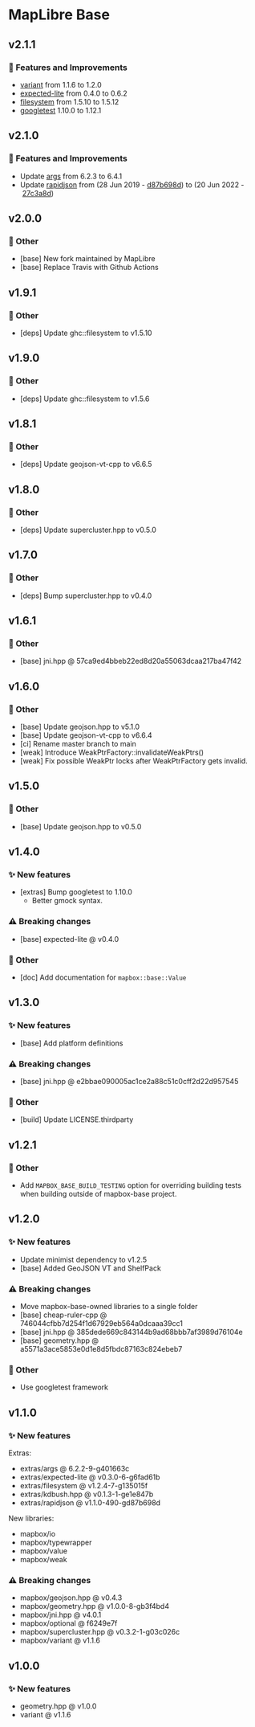 # MapLibre Base

## v2.1.1

### 💫️ Features and Improvements
- [variant](https://github.com/mapbox/variant.git) from 1.1.6 to 1.2.0
- [expected-lite](https://github.com/martinmoene/expected-lite) from 0.4.0 to 0.6.2
- [filesystem](https://github.com/gulrak/filesystem.git) from 1.5.10 to 1.5.12
- [googletest](https://github.com/google/googletest) 1.10.0 to 1.12.1


## v2.1.0

### 💫️ Features and Improvements
- Update [args](https://github.com/Taywee/args) from 6.2.3 to 6.4.1
- Update [rapidjson](https://github.com/Tencent/rapidjson) from (28 Jun 2019 - [d87b698d](https://github.com/Tencent/rapidjson/commit/d87b698d)) to (20 Jun 2022 - [27c3a8d](https://github.com/Tencent/rapidjson/commit/27c3a8d))

## v2.0.0

### 💫️ Other
- [base] New fork maintained by MapLibre
- [base] Replace Travis with Github Actions

## v1.9.1

### 💫️ Other
 - [deps] Update ghc::filesystem to v1.5.10

## v1.9.0

### 💫️ Other
 - [deps] Update ghc::filesystem to v1.5.6

## v1.8.1

### 💫️ Other
 - [deps] Update geojson-vt-cpp to v6.6.5

## v1.8.0

### 💫️ Other
 - [deps] Update supercluster.hpp to v0.5.0

## v1.7.0

### 💫️ Other
 - [deps] Bump supercluster.hpp to v0.4.0

## v1.6.1

### 💫️ Other
 - [base] jni.hpp @ 57ca9ed4bbeb22ed8d20a55063dcaa217ba47f42

## v1.6.0

### 💫️ Other
 - [base] Update geojson.hpp to v5.1.0
 - [base] Update geojson-vt-cpp to v6.6.4
 - [ci] Rename master branch to main
 - [weak] Introduce WeakPtrFactory::invalidateWeakPtrs()
 - [weak] Fix possible WeakPtr locks after WeakPtrFactory gets invalid.

## v1.5.0

### 💫️ Other
 - [base] Update geojson.hpp to v0.5.0

## v1.4.0

### ✨ New features
- [extras] Bump googletest to 1.10.0
    - Better gmock syntax.

### ⚠️ Breaking changes
- [base] expected-lite @ v0.4.0

### 💫️ Other
- [doc] Add documentation for `mapbox::base::Value`

## v1.3.0

### ✨ New features
- [base] Add platform definitions

### ⚠️ Breaking changes
- [base] jni.hpp @ e2bbae090005ac1ce2a88c51c0cff2d22d957545

### 💫️ Other
- [build] Update LICENSE.thirdparty

## v1.2.1

### 💫️ Other
- Add `MAPBOX_BASE_BUILD_TESTING` option for overriding building tests when building outside of mapbox-base project.

## v1.2.0

### ✨ New features
- Update minimist dependency to v1.2.5
- [base] Added GeoJSON VT and ShelfPack

### ⚠️ Breaking changes
- Move mapbox-base-owned libraries to a single folder
- [base] cheap-ruler-cpp @ 746044cfbb7d254f1d67929eb564a0dcaaa39cc1
- [base] jni.hpp @ 385dede669c843144b9ad68bbb7af3989d76104e
- [base] geometry.hpp @ a5571a3ace5853e0d1e8d5fbdc87163c824ebeb7

### 💫️ Other
- Use googletest framework

## v1.1.0

### ✨ New features
Extras:
- extras/args @ 6.2.2-9-g401663c
- extras/expected-lite @ v0.3.0-6-g6fad61b
- extras/filesystem @ v1.2.4-7-g135015f
- extras/kdbush.hpp @ v0.1.3-1-ge1e847b
- extras/rapidjson @ v1.1.0-490-gd87b698d

New libraries:
- mapbox/io
- mapbox/typewrapper
- mapbox/value
- mapbox/weak

### ⚠️ Breaking changes
- mapbox/geojson.hpp @ v0.4.3
- mapbox/geometry.hpp @ v1.0.0-8-gb3f4bd4
- mapbox/jni.hpp @ v4.0.1
- mapbox/optional @ f6249e7f
- mapbox/supercluster.hpp @ v0.3.2-1-g03c026c
- mapbox/variant @ v1.1.6

## v1.0.0

### ✨ New features
- geometry.hpp @ v1.0.0
- variant @ v1.1.6
